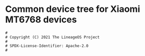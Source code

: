 # Common device tree for Xiaomi MT6768 devices

```
#
# Copyright (C) 2021 The LineageOS Project
#
# SPDX-License-Identifier: Apache-2.0
#
```
